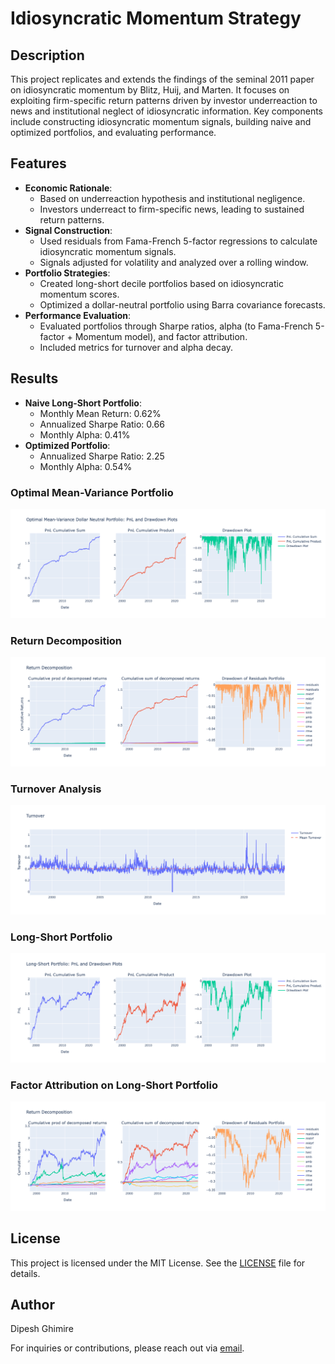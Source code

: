 # Idiosyncratic Momentum Strategy

## Description
This project replicates and extends the findings of the seminal 2011 paper on idiosyncratic momentum by Blitz, Huij, and Marten. It focuses on exploiting firm-specific return patterns driven by investor underreaction to news and institutional neglect of idiosyncratic information. Key components include constructing idiosyncratic momentum signals, building naive and optimized portfolios, and evaluating performance.

## Features
- **Economic Rationale**:
  - Based on underreaction hypothesis and institutional negligence.
  - Investors underreact to firm-specific news, leading to sustained return patterns.
- **Signal Construction**:
  - Used residuals from Fama-French 5-factor regressions to calculate idiosyncratic momentum signals.
  - Signals adjusted for volatility and analyzed over a rolling window.
- **Portfolio Strategies**:
  - Created long-short decile portfolios based on idiosyncratic momentum scores.
  - Optimized a dollar-neutral portfolio using Barra covariance forecasts.
- **Performance Evaluation**:
  - Evaluated portfolios through Sharpe ratios, alpha (to Fama-French 5-factor + Momentum model), and factor attribution.
  - Included metrics for turnover and alpha decay.

## Results

- **Naive Long-Short Portfolio**:
  - Monthly Mean Return: 0.62%
  - Annualized Sharpe Ratio: 0.66
  - Monthly Alpha: 0.41%
- **Optimized Portfolio**:
  - Annualized Sharpe Ratio: 2.25
  - Monthly Alpha: 0.54%

### Optimal Mean-Variance Portfolio
![Optimal Mean-Variance Portfolio](newplot.png)

### Return Decomposition
![Return Decomposition](newplot1.png)

### Turnover Analysis
![Turnover](newplot2.png)

### Long-Short Portfolio
![Long-Short Portfolio](newplot3.png)

### Factor Attribution on Long-Short Portfolio
![Factor Attribution](newplot4.png)

## License
This project is licensed under the MIT License. See the [LICENSE](LICENSE) file for details.

## Author
Dipesh Ghimire

For inquiries or contributions, please reach out via [email](mailto:dipeshghimire777@gmail.com).
